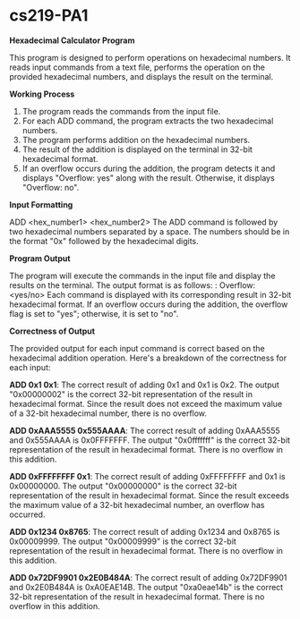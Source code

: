 # cs219-PA1
**Hexadecimal Calculator Program**

This program is designed to perform operations on hexadecimal numbers. It reads input commands from a text file, performs the operation on the provided hexadecimal numbers, and displays the result on the terminal.

**Working Process**
1. The program reads the commands from the input file.
2. For each ADD command, the program extracts the two hexadecimal numbers.
3. The program performs addition on the hexadecimal numbers.
4. The result of the addition is displayed on the terminal in 32-bit hexadecimal format.
5. If an overflow occurs during the addition, the program detects it and displays "Overflow: yes" along with the result. Otherwise, it displays "Overflow: no".

**Input Formatting**

ADD <hex_number1> <hex_number2>
The ADD command is followed by two hexadecimal numbers separated by a space. The numbers should be in the format "0x" followed by the hexadecimal digits.

**Program Output**

The program will execute the commands in the input file and display the results on the terminal. The output format is as follows:
<command> <operand1> <operand2>: <result>
Overflow: <yes/no>
Each command is displayed with its corresponding result in 32-bit hexadecimal format. If an overflow occurs during the addition, the overflow flag is set to "yes"; otherwise, it is set to "no".

**Correctness of Output**

The provided output for each input command is correct based on the hexadecimal addition operation. Here's a breakdown of the correctness for each input:

**ADD 0x1 0x1**: The correct result of adding 0x1 and 0x1 is 0x2. The output "0x00000002" is the correct 32-bit representation of the result in hexadecimal format. Since the result does not exceed the maximum value of a 32-bit hexadecimal number, there is no overflow.

**ADD 0xAAA5555 0x555AAAA**: The correct result of adding 0xAAA5555 and 0x555AAAA is 0x0FFFFFFF. The output "0x0fffffff" is the correct 32-bit representation of the result in hexadecimal format. There is no overflow in this addition.

**ADD 0xFFFFFFFF 0x1**: The correct result of adding 0xFFFFFFFF and 0x1 is 0x00000000. The output "0x00000000" is the correct 32-bit representation of the result in hexadecimal format. Since the result exceeds the maximum value of a 32-bit hexadecimal number, an overflow has occurred.

**ADD 0x1234 0x8765**: The correct result of adding 0x1234 and 0x8765 is 0x00009999. The output "0x00009999" is the correct 32-bit representation of the result in hexadecimal format. There is no overflow in this addition.

**ADD 0x72DF9901 0x2E0B484A**: The correct result of adding 0x72DF9901 and 0x2E0B484A is 0xA0EAE14B. The output "0xa0eae14b" is the correct 32-bit representation of the result in hexadecimal format. There is no overflow in this addition.

